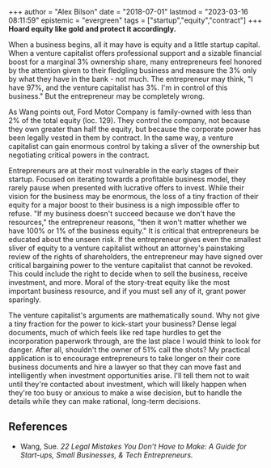 +++
author = "Alex Bilson"
date = "2018-07-01"
lastmod = "2023-03-16 08:11:59"
epistemic = "evergreen"
tags = ["startup","equity","contract"]
+++
**Hoard equity like gold and protect it accordingly.**

When a business begins, all it may have is equity and a little startup capital. When a venture capitalist offers professional support and a sizable financial boost for a marginal 3% ownership share, many entrepreneurs feel honored by the attention given to their fledgling business and measure the 3% only by what they have in the bank - not much. The entrepreneur may think, "I have 97%, and the venture capitalist has 3%. I'm in control of this business." But the entrepreneur may be completely wrong.

As Wang points out, Ford Motor Company is family-owned with less than 2% of the total equity (loc. 129). They control the company, not because they own greater than half the equity, but because the corporate power has been legally vested in them by contract. In the same way, a venture capitalist can gain enormous control by taking a sliver of the ownership but negotiating critical powers in the contract.

Entrepreneurs are at their most vulnerable in the early stages of their startup. Focused on iterating towards a profitable business model, they rarely pause when presented with lucrative offers to invest. While their vision for the business may be enormous, the loss of a tiny fraction of their equity for a major boost to their business is a nigh impossible offer to refuse. "If my business doesn't succeed because we don't have the resources," the entrepreneur reasons, "then it won't matter whether we have 100% or 1% of the business equity." It is critical that entrepreneurs be educated about the unseen risk. If the entrepreneur gives even the smallest sliver of equity to a venture capitalist without an attorney's painstaking review of the rights of shareholders, the entrepreneur may have signed over critical bargaining power to the venture capitalist that cannot be revoked. This could include the right to decide when to sell the business, receive investment, and more. Moral of the story-treat equity like the most important business resource, and if you must sell any of it, grant power sparingly.

The venture capitalist's arguments are mathematically sound. Why not give a tiny fraction for the power to kick-start your business? Dense legal documents, much of which feels like red tape hurdles to get the incorporation paperwork through, are the last place I would think to look for danger. After all, shouldn't the owner of 51% call the shots? My practical application is to encourage entrepreneurs to take longer on their core business documents and hire a lawyer so that they can move fast and intelligently when investment opportunities arise. I'll tell them not to wait until they're contacted about investment, which will likely happen when they're too busy or anxious to make a wise decision, but to handle the details while they can make rational, long-term decisions.

## References

- Wang, Sue. _22 Legal Mistakes You Don’t Have to Make: A Guide for Start-ups, Small Businesses, & Tech Entrepreneurs._

